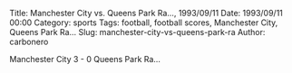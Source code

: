Title: Manchester City vs. Queens Park Ra…, 1993/09/11
Date: 1993/09/11 00:00
Category: sports
Tags: football, football scores, Manchester City, Queens Park Ra…
Slug: manchester-city-vs-queens-park-ra
Author: carbonero


Manchester City 3 - 0 Queens Park Ra…
